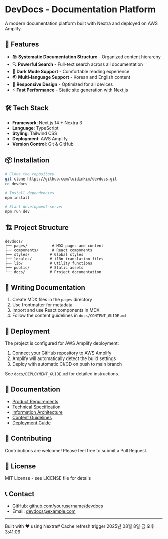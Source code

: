 # DevDocs - Documentation Platform

A modern documentation platform built with Nextra and deployed on AWS Amplify.

## 🚀 Features

- 📚 **Systematic Documentation Structure** - Organized content hierarchy
- 🔍 **Powerful Search** - Full-text search across all documentation
- 🌙 **Dark Mode Support** - Comfortable reading experience
- 🌏 **Multi-language Support** - Korean and English content
- 📱 **Responsive Design** - Optimized for all devices
- ⚡ **Fast Performance** - Static site generation with Next.js

## 🛠️ Tech Stack

- **Framework**: Next.js 14 + Nextra 3
- **Language**: TypeScript
- **Styling**: Tailwind CSS
- **Deployment**: AWS Amplify
- **Version Control**: Git & GitHub

## 📦 Installation

```bash
# Clone the repository
git clone https://github.com/luidinkim/devdocs.git
cd devdocs

# Install dependencies
npm install

# Start development server
npm run dev
```

## 🏗️ Project Structure

```
devdocs/
├── pages/           # MDX pages and content
├── components/      # React components
├── styles/         # Global styles
├── locales/        # i18n translation files
├── lib/            # Utility functions
├── public/         # Static assets
└── docs/           # Project documentation
```

## 📝 Writing Documentation

1. Create MDX files in the `pages` directory
2. Use frontmatter for metadata
3. Import and use React components in MDX
4. Follow the content guidelines in `docs/CONTENT_GUIDE.md`

## 🚀 Deployment

The project is configured for AWS Amplify deployment:

1. Connect your GitHub repository to AWS Amplify
2. Amplify will automatically detect the build settings
3. Deploy with automatic CI/CD on push to main branch

See `docs/DEPLOYMENT_GUIDE.md` for detailed instructions.

## 📄 Documentation

- [Product Requirements](docs/PRD.md)
- [Technical Specification](docs/TECH_SPEC.md)
- [Information Architecture](docs/INFORMATION_ARCHITECTURE.md)
- [Content Guidelines](docs/CONTENT_GUIDE.md)
- [Deployment Guide](docs/DEPLOYMENT_GUIDE.md)

## 🤝 Contributing

Contributions are welcome! Please feel free to submit a Pull Request.

## 📜 License

MIT License - see LICENSE file for details

## 📞 Contact

- GitHub: [github.com/yourusername/devdocs](https://github.com/yourusername/devdocs)
- Email: devdocs@example.com

---

Built with ❤️ using Nextra# Cache refresh trigger 2025년 08월  8일 금 오후  3:41:06
